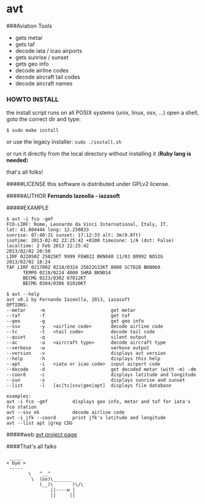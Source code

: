 avt
===

###Aviation Tools

* gets metar
* gets taf
* decode iata / icao airports
* gets sunrise / sunset
* gets geo info 
* decode airline codes
* decode aircraft tail codes
* decode aircraft names

### HOWTO INSTALL
the install script runs on all POSIX systems (unix, linux, osx, ...)
open a shell, goto the correct dir and type:

```
$ sudo make install
```

or use the legacy installer: `sudo ./install.sh`

or run it directly from the local directory without installing it (**Ruby lang is needed**)

that's all folks!

#####LICENSE
this software is distributed under GPLv2 license.

#####AUTHOR
**Fernando Iazeolla - iazasoft**

#####EXAMPLE

```
$ avt -i fco -gmf
FCO-LIRF: Rome, Leonardo da Vinci International, Italy, IT.
lat: 41.804444 long: 12.250833
sunrise: 07:40:31 sunset: 17:12:33 alt: 3m(9.8ft)
isotime: 2013-02-02 22:25:42 +0100 timezone: 1/A (dst: False)
localtime: 2 Feb 2013 22:25:42
2013/02/02 20:50
LIRF 022050Z 25025KT 9999 FEW022 BKN040 11/03 Q0992 NOSIG
2013/02/02 18:24
TAF LIRF 021700Z 0218/0324 25022G32KT 8000 SCT020 BKN060 
      TEMPO 0218/0224 4000 SHRA BKN014 
      BECMG 0223/0302 07012KT 
      BECMG 0304/0306 01020KT

```

```
$ avt --help
avt v0.1 by Fernando Iazeolla, 2013, iazasoft
OPTIONS:
--metar     -m                        get metar
--taf       -f                        get taf
--geo       -g                        get geo info
--ssv       -y   <airline code>       decode airline code
--tc        -t   <tail code>          decode tail code
--quiet     -q                        silent output
--ac        -a   <aircraft type>      decode aircraft type
--verbose   -w                        verbose output
--version   -v                        displays avt version
--help      -h                        displays this help
--apt       -i   <iata or icao code>  input airport code
--decode    -d                        get decoded metar (with -m) -dm
--coord     -c                        displays latitude and longitude
--sun       -s                        displays sunrise and sunset
--list      -l   [ac|tc|ssv|geo|apt]  displays file database
  
examples: 
avt -i fco -gmf         displays geo info, metar and taf for iata's fco station
avt --ssv ek            decode airline code
avt -i jfk --coord      print jfk's latitude and longitude
avt --list apt |grep CDG
```

#####web
[avt project page](http://github.com/elboza/avt)

####That's all falks

```
 _____
< bye >
 -----
        \   ^__^
         \  (oo)\_______
            (__)\       )\/\
                ||----w |
                ||     ||
```
